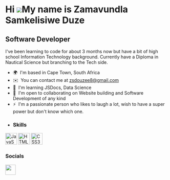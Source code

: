 Hi ![](https://user-images.githubusercontent.com/18350557/176309783-0785949b-9127-417c-8b55-ab5a4333674e.gif)My name is Zamavundla Samkelisiwe Duze
===================================================================================================================================================

Software Developer
------------------

I've been learning to code for about 3 months now but have a bit of high school Information Technology background. Currently have a Diploma in Nautical Science but branching to the Tech side.

*   🌍  I'm based in Cape Town, South Africa
*   ✉️  You can contact me at [zsdouzee8@gmail.com](mailto:zsdouzee8@gmail.com)
*   🧠  I'm learning JSDocs, Data Science
*   🤝  I'm open to collaborating on Website building and Software Development of any kind
*   ⚡  I'm a passionate person who likes to laugh a lot, wish to have a super power but don't know which one.
*   ### Skills 
<p align="left">
<a href="https://developer.mozilla.org/en-US/docs/Web/JavaScript" target="_blank" rel="noreferrer"><img src="https://raw.githubusercontent.com/danielcranney/readme-generator/main/public/icons/skills/javascript-colored.svg" width="36" height="36" alt="JavaScript" /></a>
<a href="https://developer.mozilla.org/en-US/docs/Glossary/HTML5" target="_blank" rel="noreferrer"><img src="https://raw.githubusercontent.com/danielcranney/readme-generator/main/public/icons/skills/html5-colored.svg" width="36" height="36" alt="HTML5" /></a>
<a href="https://www.w3.org/TR/CSS/#css" target="_blank" rel="noreferrer"><img src="https://raw.githubusercontent.com/danielcranney/readme-generator/main/public/icons/skills/css3-colored.svg" width="36" height="36" alt="CSS3" /></a>
</p>
   
### Socials
                  
                  
 <p align="left">
                          
 <a href="https://www.github.com/Zamavundla" target="_blank" rel="noreferrer"><img src="https://raw.githubusercontent.com/danielcranney/readme-generator/main/public/icons/socials/github.svg" width="32" height="32" /></a></p>
